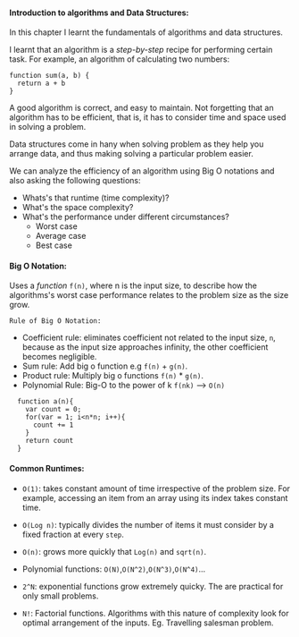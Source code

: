 #### Introduction to algorithms and Data Structures:

In this chapter I learnt the fundamentals of algorithms and data structures.

I learnt that an algorithm is a _step-by-step_ recipe for performing certain task. For example, an algorithm of calculating two numbers:

```
function sum(a, b) {
  return a + b
}
```

A good algorithm is correct, and easy to maintain. Not forgetting that an algorithm has to be efficient, that is, it has to consider time and space used in solving a problem.

Data structures come in hany when solving problem as they help you arrange data, and thus making solving a particular problem easier.

We can analyze the efficiency of an algorithm using Big O notations and also asking the following questions:

- Whats's that runtime (time complexity)?
- What's the space complexity?
- What's the performance under different circumstances?
  - Worst case
  - Average case
  - Best case

#### Big O Notation:

Uses a _function_ `f(n)`, where n is the input size, to describe how the algorithms's worst case performance relates to the problem size as the size grow.

`Rule of Big O Notation:`

- Coefficient rule: eliminates coefficient not related to the input size, `n`, because as the input size approaches infinity, the other coefficient becomes negligible.
- Sum rule: Add big o function e.g `f(n)` + `g(n)`.
- Product rule: Multiply big o functions `f(n)` \* `g(n)`.
- Polynomial Rule: Big-O to the power of k `f(nk)` --> `O(n)`

```
  function a(n){
    var count = 0;
    for(var = 1; i<n*n; i++){
      count += 1
    }
    return count
  }
```

#### Common Runtimes:

- `O(1)`: takes constant amount of time irrespective of the problem size. For example, accessing an item from an array using its index takes constant time.

- `O(Log n)`: typically divides the number of items it must consider by a fixed fraction at every `step`.

- `O(n)`: grows more quickly that `Log(n)` and `sqrt(n)`.
- Polynomial functions: `O(N)`,`O(N^2)`,`O(N^3)`,`O(N^4)`...
- `2^N`: exponential functions grow extremely quicky. The are practical for only small problems.
- `N!`: Factorial functions. Algorithms with this nature of complexity look for optimal arrangement of the inputs. Eg. Travelling salesman problem.
